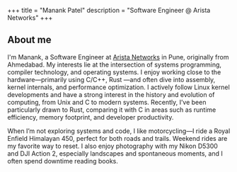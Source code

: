 +++
title = "Manank Patel"
description = "Software Engineer @ Arista Networks"
+++

## About me

I'm Manank, a Software Engineer at [Arista Networks](https://www.arista.com/en/) in Pune, originally from Ahmedabad. My interests lie at the intersection of systems programming, compiler technology, and operating systems. I enjoy working close to the hardware—primarily using C/C++, Rust —and often dive into assembly, kernel internals, and performance optimization. I actively follow Linux kernel developments and have a strong interest in the history and evolution of computing, from Unix and C to modern systems. Recently, I’ve been particularly drawn to Rust, comparing it with C in areas such as runtime efficiency, memory footprint, and developer productivity.


When I’m not exploring systems and code, I like motorcycling—I ride a Royal Enfield Himalayan 450, perfect for both roads and trails. Weekend rides are my favorite way to reset. I also enjoy photography with my Nikon D5300 and DJI Action 2, especially landscapes and spontaneous moments, and I often spend downtime reading books.
